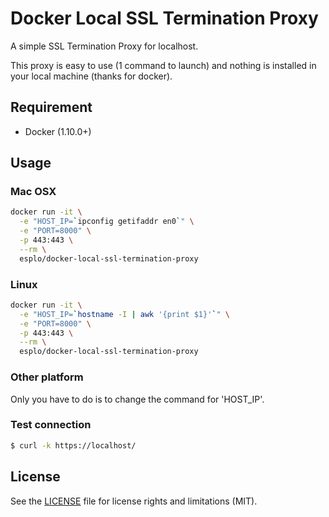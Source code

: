 # Docker Local SSL Termination Proxy

A simple SSL Termination Proxy for localhost.

This proxy is easy to use (1 command to launch) and nothing is installed in your local machine (thanks for docker).

## Requirement

- Docker (1.10.0+)

## Usage

### Mac OSX

```bash
docker run -it \
  -e "HOST_IP=`ipconfig getifaddr en0`" \
  -e "PORT=8000" \
  -p 443:443 \
  --rm \
  esplo/docker-local-ssl-termination-proxy
```

### Linux

```bash
docker run -it \
  -e "HOST_IP=`hostname -I | awk '{print $1}'`" \
  -e "PORT=8000" \
  -p 443:443 \
  --rm \
  esplo/docker-local-ssl-termination-proxy
```

### Other platform

Only you have to do is to change the command for 'HOST_IP'.

### Test connection

```bash
$ curl -k https://localhost/
```

## License

See the [LICENSE](LICENSE) file for license rights and limitations (MIT).


